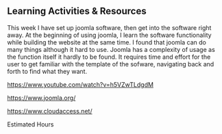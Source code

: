 ## Learning Activities & Resources

This week I have set up joomla software, then get into the software right away. At the beginning of using joomla, I learn the software functionality while building the website at the same time. I found that joomla can do many things although it hard to use. Joomla has a complexity of usage as the function itself it hardly to be found. It requires time and effort for the user to get familiar with the template of the sofware, navigating back and forth to find what they want.  

https://www.youtube.com/watch?v=h5VZwTLdgdM

https://www.joomla.org/

https://www.cloudaccess.net/  

Estimated Hours
